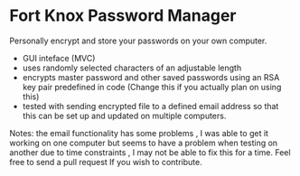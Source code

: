 # Fort Knox Password Manager
Personally encrypt and store your passwords on your own computer.

* GUI inteface (MVC)
* uses randomly selected characters of an adjustable length
* encrypts master password and other saved passwords using an RSA key pair predefined in code (Change this if you actually plan on using this)
* tested with sending encrypted file to a defined email address so that this can be set up and updated on multiple computers.

Notes: the email functionality has some problems , I was able to get it working on one computer but seems to have a problem when testing on another
due to time constraints , I may not be able to fix this for a time. Feel free to send a pull request If you wish to contribute.
